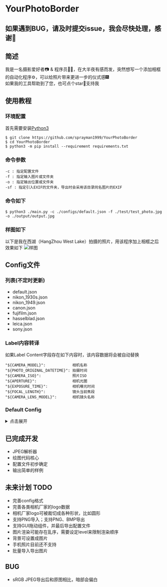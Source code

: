 # YourPhotoBorder
## 如果遇到BUG，请及时提交issue，我会尽快处理，感谢🙏
## 简述
我是一名摄影爱好者📷 & 程序员🧑‍💻，在大半夜有感而发，突然想写一个添加相框的自动化程序⚙️，可以给照片带来更进一步的仪式感🎆  
如果我的工具帮助到了您，也可点个star🌟支持我  
## 使用教程
### 环境配置
首先需要安装[Python3](https://www.python.org/downloads/)
```
$ git clone https://github.com/sprayman1999/YourPhotoBorder
$ cd YourPhotoBorder
$ python3 -m pip install --requirement requirements.txt
```

### 命令参数
```
-c : 指定配置文件
-f : 指定输入图片或文件夹
-o : 指定输出位置或文件夹
-sf : 指定引入EXIF的文件夹，导出时会采用该目录同名图片的EXIF
```

### 命令如下
```
$ python3 ./main.py -c ./configs/default.json -f ./test/test_photo.jpg -o ./output/output.jpg
```
### 样图如下
以下是我在西湖（HangZhou West Lake）拍摄的照片，用该程序加上相框之后效果如下
![样图](https://github.com/sprayman1999/YourPhotoBorder/blob/main/output/output.jpg)



## Config文件
### 列表(不定时更新)
 - default.json
 - nikon_1930s.json
 - nikon_1949.json
 - canon.json
 - fujifilm.json
 - hasselblad.json
 - leica.json
 - sony.json

### Label内容转译
如果Label Content字段存在如下内容时，该内容数据将会被自动替换
```
"${CAMERA_MODEL}":            相机名称
"${PHOTO_ORIGINAL_DATETIME}": 拍摄时间
"${CAMERA_ISO}":              照片ISO
"${APERTURE}":                相机光圈
"${EXPOSURE_TIME}":           相机曝光时间
"${FOCAL_LENGTH}":            镜头当前焦段
"${CAMERA_LENS_MODEL}":       相机镜头名称
```

### Default Config
<details>
<summary>点击展开</summary>
```json
{
    "border_size": 0, # 边框粗细
    "background": [255,255,255], # 背景颜色
    "extra_length": "20%", # 将原有照片的长或宽进行拓展，也可以设置成整数
    "camera_args_direction": "down", # 相机参数显示在图片下方
    "original_time_format": "%Y:%m:%d %H:%M:%S", # 照片被拍时的时间格式
    "target_time_format": "%Y-%m-%d %H:%M:%S", # 指定时间格式
    "labels": [ # 可以添加自定义文字
        {
            "label_name": "camera model label", # label名称，无用途，只用于区分
            "font_path": "./fonts/AlibabaPuHuiTi-3-75-SemiBold/AlibabaPuHuiTi-3-75-SemiBold.ttf", # 字体路径
            "font_size": "4.5%", # 字体大小 = 图片高度 * 百分比
            "content": "${CAMERA_MODEL}", # 文字内容
            "position_offset": ["3%","5%"], # 文字的相对坐标，也可以设置成整数
            "font_color": [0,0,0] # 字体颜色
        },
        {
            "label_name": "photo original datetime",
            "font_path": "./fonts/AlibabaPuHuiTi-3-45-Light/AlibabaPuHuiTi-3-45-Light.ttf",
            "font_size": "2.5%",
            "content": "${PHOTO_ORIGINAL_DATETIME}",
            "position_offset": ["3%","10%"],
            "font_color": [0,0,0]
        },
        {
            "label_name": "camera iso",
            "font_path": "./fonts/AlibabaPuHuiTi-3-55-Regular/AlibabaPuHuiTi-3-55-Regular.ttf",
            "font_size": "3.8%",
            "content": "${FOCAL_LENGTH}m f/${APERTURE} ${EXPOSURE_TIME} ISO${CAMERA_ISO}",
            "position_offset": ["68%","3.75%"],
            "font_color": [0,0,0]
        },
        {
            "label_name": "camera lens model",
            "font_path": "./fonts/AlibabaPuHuiTi-3-45-Light/AlibabaPuHuiTi-3-45-Light.ttf",
            "font_size": "3.5%",
            "content": "${CAMERA_LENS_MODEL}",
            "position_offset": ["68%","10%"],
            "font_color": [0,0,0]
        }
    ],
    # 可以添加自定义图片
    "photos": [
        {
            "path": "./assets/camera_logos/NIKON/logo.png", # 图片路径
            "position_offset": ["55%","0%"], # 图片偏移
            "scale": "65%" # 图片缩放
        }
    ]
}
```
</details>

## 已完成开发
 - JPEG解析器
 - 绘图代码核心
 - 配置文件初步确定
 - 输出简单的样例

## 未来计划 TODO
 - 完善config格式
 - 完善各类相机厂家的logo数据
 - 相机厂家logo可被裁切成各种形状，比如圆形
 - 支持PNG导入；支持PNG、BMP导出
 - 支持GUI拖动组件，并最后导出配置文件
 - 图片渲染可能存在乱序，需要设定level来限制渲染顺序
 - 背景可设置成图片
 - 手机照片目前还不支持
 - 批量导入导出图片

## BUG
 - sRGB JPEG导出后和原图相比，暗部会偏白

